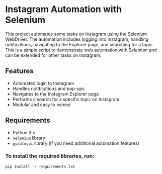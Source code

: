 # Instagram Automation with Selenium

This project automates some tasks on Instagram using the Selenium WebDriver. The automation includes logging into Instagram, handling notifications, navigating to the Explorer page, and searching for a topic. This is a simple script to demonstrate web automation with Selenium and can be extended for other tasks on Instagram.

## Features
- Automated login to Instagram
- Handles notifications and pop-ups
- Navigates to the Instagram Explorer page
- Performs a search for a specific topic on Instagram
- Modular and easy to extend

## Requirements
- Python 3.x
- `selenium` library
- `pyautogui` library (if you need additional automation features)

### To install the required libraries, run:
```bash
pip install -r requirements.txt
